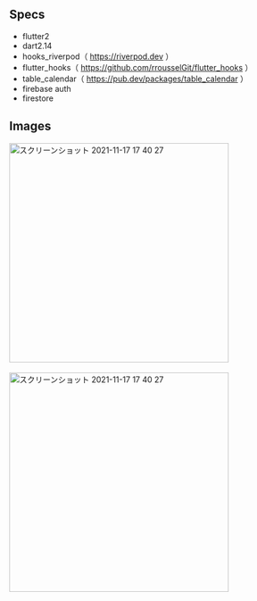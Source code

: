 ## Specs
- flutter2
- dart2.14
- hooks_riverpod（ https://riverpod.dev ）
- flutter_hooks（ https://github.com/rrousselGit/flutter_hooks ）
- table_calendar（ https://pub.dev/packages/table_calendar ）  
- firebase auth
- firestore

## Images
<img width="393" alt="スクリーンショット 2021-11-17 17 40 27" src="https://user-images.githubusercontent.com/2268288/142166461-f716ab25-b437-49c2-bb30-8e61766bdf7b.png">　　　 

<img width="393" alt="スクリーンショット 2021-11-17 17 40 27" src="https://user-images.githubusercontent.com/2268288/142170926-629d256c-c8a9-4563-bad9-d8574b8ebe97.png">
